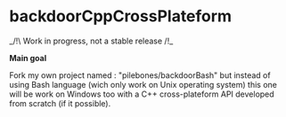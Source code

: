 # backdoorCppCrossPlateform

_/!\ Work in progress, not a stable release /!\_

__Main goal__

Fork my own project named : "pilebones/backdoorBash" but instead of using Bash language (wich only work on Unix operating system) this one will be work on Windows too with a C++ cross-plateform API developed from scratch (if it possible).

